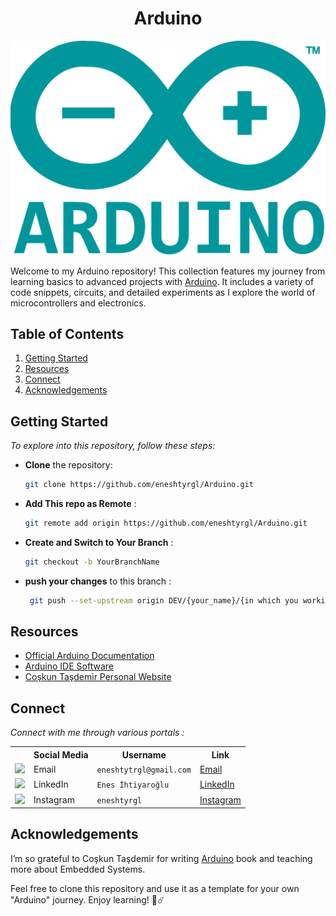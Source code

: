 <div align="center">
<h1>Arduino</h1>
</div>

![Arduino Logo](logo.png)

Welcome to my Arduino repository! This collection features my journey from learning basics to advanced projects with [Arduino](http://arduino.cc/). It includes a variety of code snippets, circuits, and detailed experiments as I explore the world of microcontrollers and electronics.

## Table of Contents

1. [Getting Started](#getting-started)
2. [Resources](#resources)
3. [Connect](#connect)
4. [Acknowledgements](#acknowledgements)

## Getting Started

_To explore into this repository, follow these steps:_

- **Clone** the repository:

   ```bash
   git clone https://github.com/eneshtyrgl/Arduino.git
- **Add This repo as Remote**  :

   ```bash
   git remote add origin https://github.com/eneshtyrgl/Arduino.git

- **Create and Switch to Your Branch** :

   ```bash
   git checkout -b YourBranchName

- **push your changes** to this branch :

   ```bash
    git push --set-upstream origin DEV/{your_name}/{in which you working on}

## Resources

* [Official Arduino Documentation](https://docs.arduino.cc/)
* [Arduino IDE Software](https://www.arduino.cc/en/software)
* [Coşkun Taşdemir Personal Website](https://coskuntasdemir.com/)

## Connect

_Connect with me through various portals :_

<table>
  <tr>
    <th></th>
    <th>Social Media</th>
    <th>Username</th>
    <th>Link</th>
  </tr>
  <tr>
    <td><img src="https://cdn4.iconfinder.com/data/icons/social-media-logos-6/512/112-gmail_email_mail-512.png" width="20" /></td>
    <td>Email</td>
    <td><code>eneshtytrgl@gmail.com</code></td>
    <td><a href="mailto:eneshtyrgl@gmail.com" target="_blank">Email</a></td>
  </tr>
  <tr>
    <td><img src="https://upload.wikimedia.org/wikipedia/commons/thumb/c/ca/LinkedIn_logo_initials.png/480px-LinkedIn_logo_initials.png" width="20" /></td>
    <td>LinkedIn</td>
    <td><code>Enes İhtiyaroğlu</code></td>
    <td><a href="https://www.linkedin.com/in/enes-ihtiyaro%C4%9Flu/" target="_blank">LinkedIn</a></td>
  </tr>
  <tr>
    <td><img src="https://upload.wikimedia.org/wikipedia/commons/thumb/a/a5/Instagram_icon.png/600px-Instagram_icon.png" width="20" /></td>
    <td>Instagram</td>
    <td><code>eneshtyrgl</code></td>
    <td><a href="https://www.instagram.com/eneshtyrgl/" target="_blank">Instagram</a></td>
  </tr>
</table>

## Acknowledgements

I’m so grateful to Coşkun Taşdemir for writing [Arduino](https://coskuntasdemir.com/gomulu-sistemler/arduino-kitabim-satisa-cikti.html) book and teaching more about Embedded Systems.

Feel free to clone this repository and use it as a template for your own "Arduino" journey. Enjoy learning!
🤖☄️
